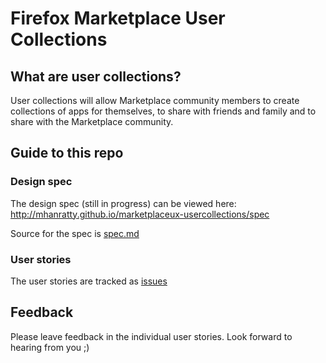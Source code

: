 # Firefox Marketplace User Collections

## What are user collections?

User collections will allow Marketplace community members to create collections of apps for themselves, to share with friends and family and to share with the Marketplace community.

## Guide to this repo

### Design spec

The design spec (still in progress) can be viewed here: 
http://mhanratty.github.io/marketplaceux-usercollections/spec

Source for the spec is [spec.md](https://github.com/mhanratty/marketplaceux-usercollections/blob/gh-pages/spec.md) 

### User stories

The user stories are tracked as [issues](https://github.com/mhanratty/marketplaceux-usercollections/issues)

## Feedback

Please leave feedback in the individual user stories. Look forward to hearing from you ;)
